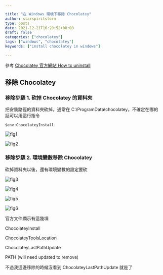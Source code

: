 ```yaml
---

title: "在 Windows 環境下移除 Chocolatey"
author: starspiritstorm
type: posts
date: 2021-12-21T16:20:52+08:00
draft: false
categories: ["chocolatey"]
tags: ["windows", "chocolatey"]
keywords: ["install chocolatey in windows"]

---
```



參考 [Chocolatey 官方網站 How to uninstall](https://docs.chocolatey.org/en-us/choco/uninstallation)


<!--more-->


## 移除 Chocolatey

### 移除步驟 1. 砍掉 Chocolatey 的資料夾


把安裝路徑的資料夾砍掉，通常在 C:\ProgramData\chocolatey，不確定在哪的話可以用這行指令 

	$env:ChocolateyInstall 


![fig1](/figures_for_uninstall_chocolately/fig1.check_chocolately_location.png "Fig1. 檢查 Chocolatey 的位置")

![fig2](/figures_for_uninstall_chocolately/fig2.delete_chocolately_folder.png "Fig2. 砍掉 Chocolatey 的資料夾")


### 移除步驟 2. 環境變數移除 Chocolatey


砍掉資料夾以後，還有環境變數的設定要砍


![fig3](/figures_for_uninstall_chocolately/fig3.remove_chocolately_from_environment1.png "Fig3. 移除 Environment 內的 Chocolatey 步驟1")

![fig4](/figures_for_uninstall_chocolately/fig4.remove_chocolately_from_environment2.png "Fig4. 移除 Environment 內的 Chocolatey 步驟2")

![fig5](/figures_for_uninstall_chocolately/fig5.remove_chocolately_from_environment3.png "Fig5. 移除 Environment 內的 Chocolatey 步驟3")

![fig6](/figures_for_uninstall_chocolately/fig6.remove_chocolately_from_environment4.png "Fig6. 移除 Environment 內的 Chocolatey 步驟4")


官方文件顯示有這幾項

ChocolateyInstall

ChocolateyToolsLocation

ChocolateyLastPathUpdate

PATH (will need updated to remove)



不過我這邊移除的時候沒看到 ChocolateyLastPathUpdate 就是了






